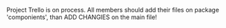 Project Trello is on process. All members should add their files on package 'componients', than ADD CHANGIES on the main file!
